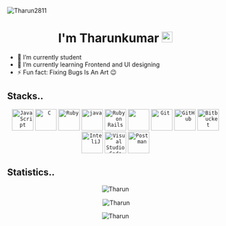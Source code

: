 <!-- ### Hi there 👋 -->

<!--
**Tharun2811/Tharun2811** is a ✨ _special_ ✨ repository because its `README.md` (this file) appears on your GitHub profile.

Here are some ideas to get you started:

- 🔭 I’m currently working on ...
- 🌱 I’m currently learning ...
- 👯 I’m looking to collaborate on ...
- 🤔 I’m looking for help with ...
- 💬 Ask me about ...
- 📫 How to reach me: ...
- 😄 Pronouns: ...
- ⚡ Fun fact: ...
-->
<p align="left"> <img src="https://komarev.com/ghpvc/?username=Tharun2811&label=Profile%20views&color=0e75b6&style=flat" alt="Tharun2811" /> </p>

<div align="center">
  <h1>I'm Tharunkumar <img src="https://media.giphy.com/media/hvRJCLFzcasrR4ia7z/giphy.gif" width="25px"> </h1>
</div>


- 🔭 I’m currently student
- 🌱 I’m currently learning Frontend and UI designing
- ⚡ Fun fact: Fixing Bugs Is An Art 😉
<!-- ##

 <a align="center" href="https://www.linkedin.com/in/ragul-rajkumar-4b7246195"><img height="50" src="https://raw.githubusercontent.com/8bithemant/8bithemant/master/linkedin.png?raw=true"></a>
    <a align="center" href="https://www.instagram.com/ragul.r_3/"><img height="50" src="https://static.wixstatic.com/media/33091b_1a81d2bc9b674bb9856e648b2917a76f~mv2.gif"></a>
      <a align="center" href="https://dribbble.com/RAGULR"><img height="50"  src="https://cdn.dribbble.com/users/1041961/screenshots/2485936/alchemy-dribbble-icon2.gif"></a>
      <a align="center" href="https://www.behance.net/ragulrajkumar"></a>
      
    
##
 -->

 ## Stacks..
 
<div align="center">
	<code><img height="50" src="https://user-images.githubusercontent.com/25181517/117447155-6a868a00-af3d-11eb-9cfe-245df15c9f3f.png" alt="JavaScript" title="JavaScript" /></code>
	<code><img height="50" src="https://user-images.githubusercontent.com/25181517/192106073-90fffafe-3562-4ff9-a37e-c77a2da0ff58.png" alt="C" title="C" /></code>
	<code><img height="50" src="https://user-images.githubusercontent.com/25181517/192603745-7d34df9e-7756-4756-a539-6a61badf7a80.png" alt="Ruby" title="Ruby" /></code>
	<code><img height="50" src="https://user-images.githubusercontent.com/25181517/117448124-a2da9800-af3e-11eb-85d2-bd1b69b65603.png" alt="java" title="java" /></code>
	<code><img height="50" src="https://user-images.githubusercontent.com/25181517/192603748-3ac17112-3653-4257-80da-a57334b11411.png" alt="Ruby on Rails" title="Ruby on Rails" /></code>
	<code><img height="50" src="https://user-images.githubusercontent.com/25181517/189715289-df3ee512-6eca-463f-a0f4-c10d94a06b2f.png" alt="" title="" /></code>
	<code><img height="50" src="https://user-images.githubusercontent.com/25181517/192108372-f71d70ac-7ae6-4c0d-8395-51d8870c2ef0.png" alt="Git" title="Git" /></code>
	<code><img height="50" src="https://user-images.githubusercontent.com/25181517/192108374-8da61ba1-99ec-41d7-80b8-fb2f7c0a4948.png" alt="GitHub" title="GitHub" /></code>
	<code><img height="50" src="https://user-images.githubusercontent.com/25181517/192108375-268c35e6-ab26-44b2-88bf-e3121a4e5083.png" alt="Bitbucket" title="Bitbucket" /></code>
	<code><img height="50" src="https://user-images.githubusercontent.com/25181517/192108890-200809d1-439c-4e23-90d3-b090cf9a4eea.png" alt="InteliJ" title="InteliJ" /></code>
	<code><img height="50" src="https://user-images.githubusercontent.com/25181517/192108891-d86b6220-e232-423a-bf5f-90903e6887c3.png" alt="Visual Studio Code" title="Visual Studio Code" /></code>
	<code><img height="50" src="https://user-images.githubusercontent.com/25181517/192109061-e138ca71-337c-4019-8d42-4792fdaa7128.png" alt="Postman" title="Postman" /></code>

</div>



## Statistics..

<div align="center">
<p><img align="center" src="https://github-readme-stats.vercel.app/api/top-langs?username=Tharun2811&show_icons=true&locale=en&layout=compact&hide=html,css&langs_count=8&theme=react&width=80&count_private=true" alt="Tharun" /></p>
<p align="center">&nbsp;<img align="center" src="https://github-readme-stats.vercel.app/api?username=Tharun2811&show_icons=true&locale=en&theme=react&count_private=true" alt="Tharun" /></p>
	<p align="center"><img align="center" src="https://github-readme-streak-stats.herokuapp.com/?user=Tharun2811&theme=react" alt="Tharun" /></p>
</div>
  
  
 
